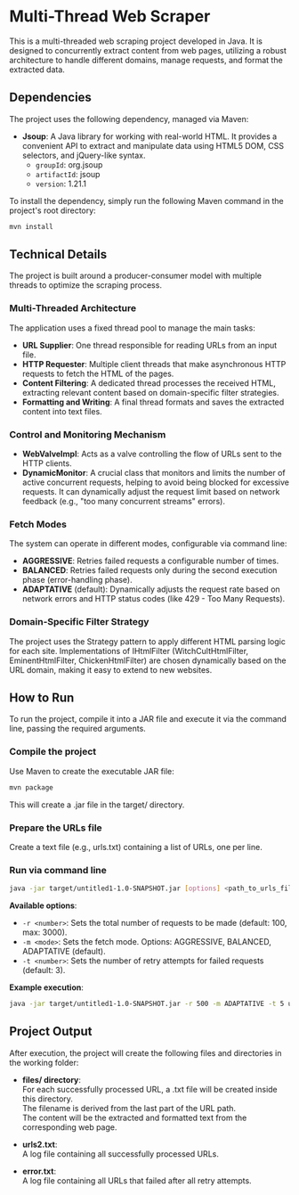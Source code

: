 # Multi-Thread Web Scraper

This is a multi-threaded web scraping project developed in Java. It is designed to concurrently extract content from web pages, utilizing a robust architecture to handle different domains, manage requests, and format the extracted data.

## Dependencies

The project uses the following dependency, managed via Maven:

- **Jsoup**: A Java library for working with real-world HTML. It provides a convenient API to extract and manipulate data using HTML5 DOM, CSS selectors, and jQuery-like syntax.
  - `groupId`: org.jsoup
  - `artifactId`: jsoup
  - `version`: 1.21.1

To install the dependency, simply run the following Maven command in the project's root directory:

```bash
mvn install
```

## Technical Details

The project is built around a producer-consumer model with multiple threads to optimize the scraping process.

### Multi-Threaded Architecture

The application uses a fixed thread pool to manage the main tasks:

- **URL Supplier**: One thread responsible for reading URLs from an input file.
- **HTTP Requester**: Multiple client threads that make asynchronous HTTP requests to fetch the HTML of the pages.
- **Content Filtering**: A dedicated thread processes the received HTML, extracting relevant content based on domain-specific filter strategies.
- **Formatting and Writing**: A final thread formats and saves the extracted content into text files.

### Control and Monitoring Mechanism

- **WebValveImpl**: Acts as a valve controlling the flow of URLs sent to the HTTP clients.
- **DynamicMonitor**: A crucial class that monitors and limits the number of active concurrent requests, helping to avoid being blocked for excessive requests. It can dynamically adjust the request limit based on network feedback (e.g., "too many concurrent streams" errors).

### Fetch Modes

The system can operate in different modes, configurable via command line:

- **AGGRESSIVE**: Retries failed requests a configurable number of times.
- **BALANCED**: Retries failed requests only during the second execution phase (error-handling phase).
- **ADAPTATIVE** (default): Dynamically adjusts the request rate based on network errors and HTTP status codes (like 429 - Too Many Requests).

### Domain-Specific Filter Strategy

The project uses the Strategy pattern to apply different HTML parsing logic for each site. Implementations of IHtmlFilter (WitchCultHtmlFilter, EminentHtmlFilter, ChickenHtmlFilter) are chosen dynamically based on the URL domain, making it easy to extend to new websites.

## How to Run

To run the project, compile it into a JAR file and execute it via the command line, passing the required arguments.

### Compile the project

Use Maven to create the executable JAR file:

```bash
mvn package
```

This will create a .jar file in the target/ directory.

### Prepare the URLs file

Create a text file (e.g., urls.txt) containing a list of URLs, one per line.

### Run via command line

```bash
java -jar target/untitled1-1.0-SNAPSHOT.jar [options] <path_to_urls_file>
```

**Available options**:
- `-r <number>`: Sets the total number of requests to be made (default: 100, max: 3000).
- `-m <mode>`: Sets the fetch mode. Options: AGGRESSIVE, BALANCED, ADAPTATIVE (default).
- `-t <number>`: Sets the number of retry attempts for failed requests (default: 3).

**Example execution**:

```bash
java -jar target/untitled1-1.0-SNAPSHOT.jar -r 500 -m ADAPTATIVE -t 5 urls.txt
```

## Project Output

After execution, the project will create the following files and directories in the working folder:

- **files/ directory**:  
  For each successfully processed URL, a .txt file will be created inside this directory.  
  The filename is derived from the last part of the URL path.  
  The content will be the extracted and formatted text from the corresponding web page.

- **urls2.txt**:  
  A log file containing all successfully processed URLs.

- **error.txt**:  
  A log file containing all URLs that failed after all retry attempts.
